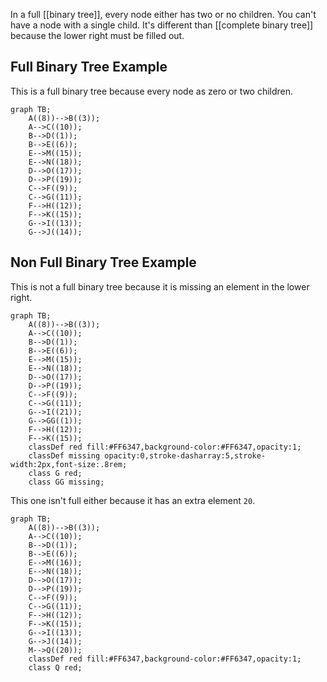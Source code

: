 In a full [[binary tree]], every node either has two or no children. You can't have a node with a single child.  It's different than [[complete binary tree]] because the lower right must be filled out.

## Full Binary Tree Example
This is a full binary tree because every node as zero or two children.

```mermaid
graph TB;
    A((8))-->B((3));
    A-->C((10));
    B-->D((1));
    B-->E((6));
    E-->M((15));
    E-->N((18));
    D-->O((17));
    D-->P((19));
    C-->F((9));
    C-->G((11));
    F-->H((12));
    F-->K((15));
    G-->I((13));
    G-->J((14));
```

## Non Full Binary Tree Example
This is not a full binary tree because it is missing an element in the lower right.

```mermaid
graph TB;
    A((8))-->B((3));
    A-->C((10));
    B-->D((1));
    B-->E((6));
    E-->M((15));
    E-->N((18));
    D-->O((17));
    D-->P((19));
    C-->F((9));
    C-->G((11));
    G-->I((21));
    G-->GG((1));
    F-->H((12));
    F-->K((15));
    classDef red fill:#FF6347,background-color:#FF6347,opacity:1;
    classDef missing opacity:0,stroke-dasharray:5,stroke-width:2px,font-size:.8rem;
    class G red;
    class GG missing;
```

This one isn't full either because it has an extra element `20`.

```mermaid
graph TB;
    A((8))-->B((3));
    A-->C((10));
    B-->D((1));
    B-->E((6));
    E-->M((16));
    E-->N((18));
    D-->O((17));
    D-->P((19));
    C-->F((9));
    C-->G((11));
    F-->H((12));
    F-->K((15));
    G-->I((13));
    G-->J((14));
    M-->Q((20));
    classDef red fill:#FF6347,background-color:#FF6347,opacity:1;
    class Q red;
```